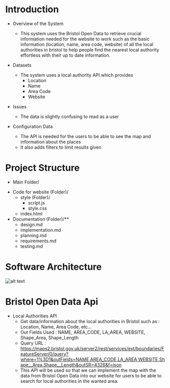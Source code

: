 # Introduction

* Overview of the System
  - This system uses the Bristol Open Data to retrieve crucial information needed for the website to work such as the basic information (location, name, area code, website) of all the local authorities in bristol
  to help people find the nearest local authority effortless with their up to date information.

* Datasets
  - The system uses a local authority API which provides
    - Location
    - Name
    - Area Code
    - Website

* Issues
  - The data is slightly confusing to read as a user

* Configuration Data
  - The API is needed for the users to be able to see the map and information about the places
  - It also adds filters to limit results given

# Project Structure

* Main Folder/
 - Code for website (Folder)/
   - style (Folder)/
     - script.js
     - style.css
   - index.html
 - Documentation (Folder)/**
   - design.md
   - implementation.md
   - planning.md
   - requirements.md
   - testing.md

# Software Architecture

![alt text](image.png)

# Bristol Open Data Api

* Local Authorities API
  - Get data/information about the local authorities in Bristol such as : Location, Name, Area Code, etc...
  - Out Fields Used : NAME, AREA_CODE, LA_AREA, WEBSITE, Shape_Area, Shape_Length
  - Query URL : https://maps2.bristol.gov.uk/server2/rest/services/ext/boundaries/FeatureServer/0/query?where=1%3D1&outFields=NAME,AREA_CODE,LA_AREA,WEBSITE,Shape__Area,Shape__Length&outSR=4326&f=json
  - This API will be used so that we can implement the map with the data from Bristol Open Data into our website for users to be able to search for local authorities in the wanted area.
